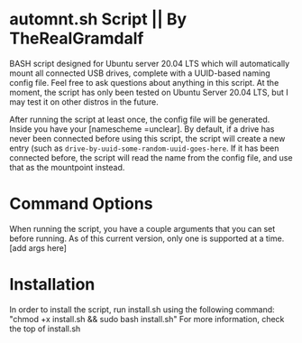 # automnt.sh Script || By TheRealGramdalf

BASH script designed for Ubuntu server 20.04 LTS which will automatically mount all connected USB drives, complete with a UUID-based naming config file. Feel free to ask questions about anything in this script. At the moment, the script has only been tested on Ubuntu Server 20.04 LTS, but I may test it on other distros in the future.

After running the script at least once, the config file will be generated. Inside you have your [namescheme =unclear]. By default, if a drive has never been connected before using this script, the script will create a new entry (such as `drive-by-uuid-some-random-uuid-goes-here`. If it has been connected before, the script will read the name from the config file, and use that as the mountpoint instead.

# Command Options

When running the script, you have a couple arguments that you can set before running. As of this current version, only one is supported at a time.
[add args here]

# Installation
In order to install the script, run install.sh using the following command: "chmod +x install.sh && sudo bash install.sh"
For more information, check the top of install.sh
